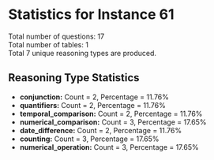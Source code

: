 # Statistics for Instance 61<br/>
Total number of questions: 17<br/>
Total number of tables: 1<br/>
Total 7 unique reasoning types are produced.<br/>
## Reasoning Type Statistics<br/>
- **conjunction:** Count = 2, Percentage = 11.76%<br/>
- **quantifiers:** Count = 2, Percentage = 11.76%<br/>
- **temporal_comparison:** Count = 2, Percentage = 11.76%<br/>
- **numerical_comparison:** Count = 3, Percentage = 17.65%<br/>
- **date_difference:** Count = 2, Percentage = 11.76%<br/>
- **counting:** Count = 3, Percentage = 17.65%<br/>
- **numerical_operation:** Count = 3, Percentage = 17.65%<br/>
